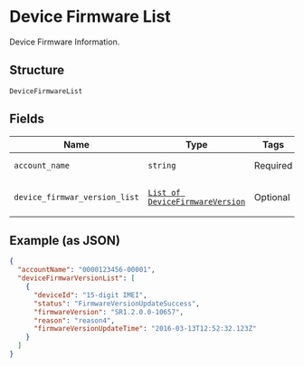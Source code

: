 
# Device Firmware List

Device Firmware Information.

## Structure

`DeviceFirmwareList`

## Fields

| Name | Type | Tags | Description |
|  --- | --- | --- | --- |
| `account_name` | `string` | Required | Account name. |
| `device_firmwar_version_list` | [`List of DeviceFirmwareVersion`](../../doc/models/device-firmware-version.md) | Optional | List of device & firmware. |

## Example (as JSON)

```json
{
  "accountName": "0000123456-00001",
  "deviceFirmwarVersionList": [
    {
      "deviceId": "15-digit IMEI",
      "status": "FirmwareVersionUpdateSuccess",
      "firmwareVersion": "SR1.2.0.0-10657",
      "reason": "reason4",
      "firmwareVersionUpdateTime": "2016-03-13T12:52:32.123Z"
    }
  ]
}
```

